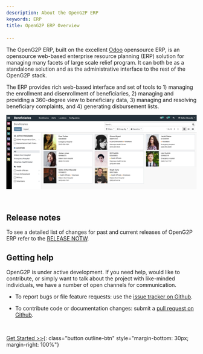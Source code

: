 ```yaml
---
description: About the OpenG2P ERP
keywords: ERP
title: OpenG2P ERP Overview

---
```


The OpenG2P ERP, built on the excellent [Odoo](https://odoo.com) opensource ERP, is an opensource web-based enterprise resource planning (ERP) solution for managing many facets of large scale relief program. It can both be as a standalone solution and as the administrative interface to the rest of the OpenG2P stack.

The ERP provides rich web-based interface and set of tools to 1) managing the enrollment and disenrollment of beneficiaries, 2) managing and providing a 360-degree view to beneficiary data, 3) managing and resolving beneficiary complaints, and 4) generating disbursement lists.

![openg2-beneficiary-home.png](images/openg2p-beneficiary-home.png)

<br/>

## Release notes

To see a detailed list of changes for past and current releases of OpenG2P ERP refer to the
[RELEASE NOTW](./release-notes.md).

## Getting help

OpenG2P is under active development. If you need help, would like to
contribute, or simply want to talk about the project with like-minded
individuals, we have a number of open channels for communication.

* To report bugs or file feature requests: use the [issue tracker on Github](https://github.com/openg2p/openg2p-erp/issues).

* To contribute code or documentation changes: submit a [pull request on Github](https://github.com/openg2p/openg2p-erp/pulls).

<br/>

[Get Started >>](install.md){: class="button outline-btn" style="margin-bottom: 30px; margin-right: 100%"}
